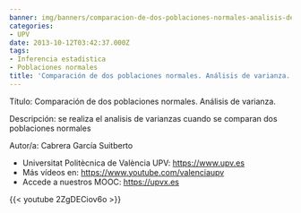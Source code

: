```yaml
---
banner: img/banners/comparacion-de-dos-poblaciones-normales-analisis-de-varianza-upv.jpg
categories:
- UPV
date: 2013-10-12T03:42:37.000Z
tags:
- Inferencia estadistica
- Poblaciones normales
title: 'Comparación de dos poblaciones normales. Análisis de varianza. |  | UPV'
---
```


Título: Comparación de dos poblaciones normales. Análisis de varianza.

Descripción: se realiza el analisis de varianzas cuando se comparan dos poblaciones normales 

Autor/a: Cabrera García Suitberto



+ Universitat Politècnica de València UPV: https://www.upv.es
+ Más vídeos en: https://www.youtube.com/valenciaupv
+ Accede a nuestros MOOC: https://upvx.es

{{< youtube 2ZgDECiov6o >}}
